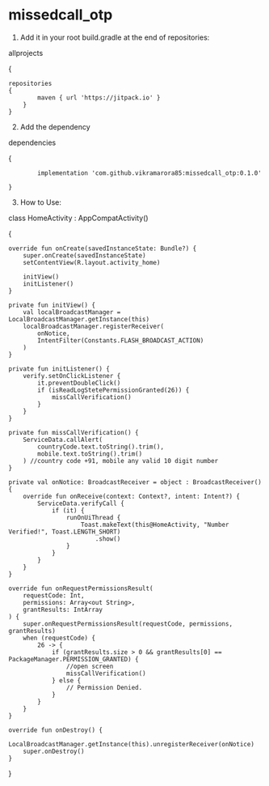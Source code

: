 # missedcall_otp

1. Add it in your root build.gradle at the end of repositories:

allprojects 

{
	
	repositories 
	{
			maven { url 'https://jitpack.io' }	
		}
	}
  
  
2. Add the dependency

  dependencies 
  
  {
  
	        implementation 'com.github.vikramarora85:missedcall_otp:0.1.0'
            
	}
  
  
3. How to Use:


class HomeActivity : AppCompatActivity() 

{

    override fun onCreate(savedInstanceState: Bundle?) {
        super.onCreate(savedInstanceState)
        setContentView(R.layout.activity_home)

        initView()
        initListener()
    }

    private fun initView() {
        val localBroadcastManager = LocalBroadcastManager.getInstance(this)
        localBroadcastManager.registerReceiver(
            onNotice,
            IntentFilter(Constants.FLASH_BROADCAST_ACTION)
        )
    }

    private fun initListener() {
        verify.setOnClickListener {
            it.preventDoubleClick()
            if (isReadLogStetePermissionGranted(26)) {
                missCallVerification()
            }
        }
    }

    private fun missCallVerification() {
        ServiceData.callAlert(
            countryCode.text.toString().trim(),
            mobile.text.toString().trim()
        ) //country code +91, mobile any valid 10 digit number
    }

    private val onNotice: BroadcastReceiver = object : BroadcastReceiver() {
        override fun onReceive(context: Context?, intent: Intent?) {
            ServiceData.verifyCall {
                if (it) {
                    runOnUiThread {
                        Toast.makeText(this@HomeActivity, "Number Verified!", Toast.LENGTH_SHORT)
                            .show()
                    }
                }
            }
        }
    }

    override fun onRequestPermissionsResult(
        requestCode: Int,
        permissions: Array<out String>,
        grantResults: IntArray
    ) {
        super.onRequestPermissionsResult(requestCode, permissions, grantResults)
        when (requestCode) {
            26 -> {
                if (grantResults.size > 0 && grantResults[0] == PackageManager.PERMISSION_GRANTED) {
                    //open screen
                    missCallVerification()
                } else {
                    // Permission Denied.
                }
            }
        }
    }

    override fun onDestroy() {
        LocalBroadcastManager.getInstance(this).unregisterReceiver(onNotice)
        super.onDestroy()
    }
}
